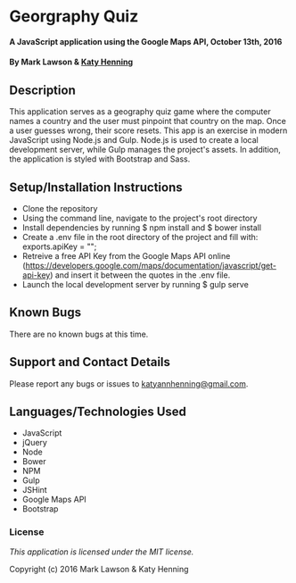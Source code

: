 # Georgraphy Quiz

#### A JavaScript application using the Google Maps API, October 13th, 2016

#### By Mark Lawson & [Katy Henning](https:///katycodes.github.io/)

## Description

This application serves as a geography quiz game where the computer names a country and the user must pinpoint that country on the map. Once a user guesses wrong, their score resets. This app is an exercise in modern JavaScript using Node.js and Gulp. Node.js is used to create a local development server, while Gulp manages the project's assets. In addition, the application is styled with Bootstrap and Sass.


## Setup/Installation Instructions

* Clone the repository
* Using the command line, navigate to the project's root directory
* Install dependencies by running $ npm install and $ bower install
* Create a .env file in the root directory of the project and fill with: exports.apiKey = "";
* Retreive a free API Key from the Google Maps API online (https://developers.google.com/maps/documentation/javascript/get-api-key) and insert it between the quotes in the .env file.
* Launch the local development server by running $ gulp serve

## Known Bugs

There are no known bugs at this time.

## Support and Contact Details

Please report any bugs or issues to katyannhenning@gmail.com.

## Languages/Technologies Used

* JavaScript
* jQuery
* Node
* Bower
* NPM
* Gulp
* JSHint
* Google Maps API
* Bootstrap

### License

*This application is licensed under the MIT license.*

Copyright (c) 2016 Mark Lawson & Katy Henning
